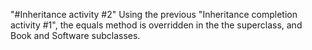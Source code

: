 "#Inheritance activity #2" 
Using the previous "Inheritance completion activity #1", the equals method is overridden in the the superclass, and Book and Software subclasses.
